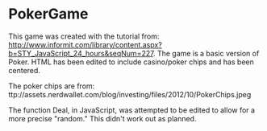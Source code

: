 PokerGame
=========
This game was created with the tutorial from: http://www.informit.com/library/content.aspx?b=STY_JavaScript_24_hours&seqNum=227. The game is a basic version of Poker. HTML has been edited to include casino/poker chips and has been centered. 

The poker chips are from: ttp://assets.nerdwallet.com/blog/investing/files/2012/10/PokerChips.jpeg

The function Deal, in JavaScript, was attempted to be edited to allow for a more precise "random." This didn't work out as planned. 
